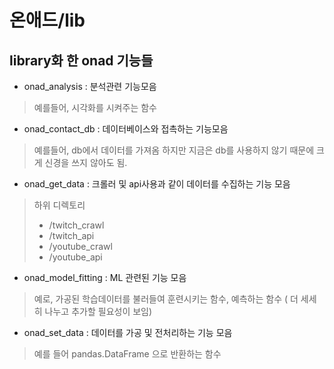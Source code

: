 # 온애드/lib
## library화 한 onad 기능들

- onad_analysis : 분석관련 기능모음
> 예를들어, 시각화를 시켜주는 함수

- onad_contact_db : 데이터베이스와 접촉하는 기능모음
> 예를들어, db에서 데이터를 가져옴
> 하지만 지금은 db를 사용하지 않기 때문에 크게 신경을 쓰지 않아도 됨.

- onad_get_data : 크롤러 및 api사용과 같이 데이터를 수집하는 기능 모음
> 하위 디렉토리
>- /twitch_crawl
>- /twitch_api
>- /youtube_crawl
>- /youtube_api

- onad_model_fitting : ML 관련된 기능 모음
> 예로, 가공된 학습데이터를 불러들여 훈련시키는 함수, 예측하는 함수 ( 더 세세히 나누고 추가할 필요성이 보임)

- onad_set_data : 데이터를 가공 및 전처리하는 기능 모음
> 예를 들어 pandas.DataFrame 으로 반환하는 함수